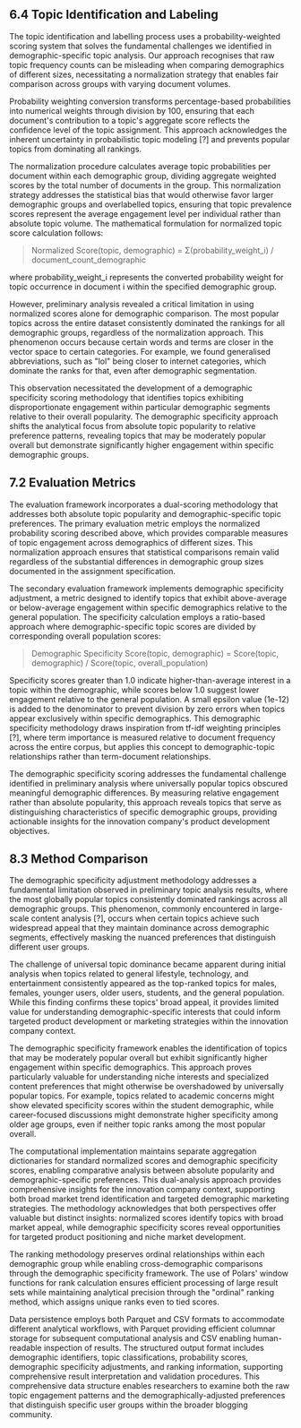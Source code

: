 ## 6.4 Topic Identification and Labeling

The topic identification and labelling process uses a probability-weighted scoring system that solves the fundamental challenges we identified in demographic-specific topic analysis. Our approach recognises that raw topic frequency counts can be misleading when comparing demographics of different sizes, necessitating a normalization strategy that enables fair comparison across groups with varying document volumes.

Probability weighting conversion transforms percentage-based probabilities into numerical weights through division by 100, ensuring that each document's contribution to a topic's aggregate score reflects the confidence level of the topic assignment. This approach acknowledges the inherent uncertainty in probabilistic topic modeling [?] and prevents popular topics from dominating all rankings.

The normalization procedure calculates average topic probabilities per document within each demographic group, dividing aggregate weighted scores by the total number of documents in the group. This normalization strategy addresses the statistical bias that would otherwise favor larger demographic groups and overlabelled topics, ensuring that topic prevalence scores represent the average engagement level per individual rather than absolute topic volume. The mathematical formulation for normalized topic score calculation follows:

> Normalized Score(topic, demographic) = Σ(probability_weight_i) / document_count_demographic

where probability_weight_i represents the converted probability weight for topic occurrence in document i within the specified demographic group.

However, preliminary analysis revealed a critical limitation in using normalized scores alone for demographic comparison. The most popular topics across the entire dataset consistently dominated the rankings for all demographic groups, regardless of the normalization approach. This phenomenon occurs because certain words and terms are closer in the vector space to certain categories. For example, we found generalised abbreviations, such as "lol" being closer to internet categories, which dominate the ranks for that, even after demographic segmentation.

This observation necessitated the development of a demographic specificity scoring methodology that identifies topics exhibiting disproportionate engagement within particular demographic segments relative to their overall popularity. The demographic specificity approach shifts the analytical focus from absolute topic popularity to relative preference patterns, revealing topics that may be moderately popular overall but demonstrate significantly higher engagement within specific demographic groups.

## 7.2 Evaluation Metrics

The evaluation framework incorporates a dual-scoring methodology that addresses both absolute topic popularity and demographic-specific topic preferences. The primary evaluation metric employs the normalized probability scoring described above, which provides comparable measures of topic engagement across demographics of different sizes. This normalization approach ensures that statistical comparisons remain valid regardless of the substantial differences in demographic group sizes documented in the assignment specification.

The secondary evaluation framework implements demographic specificity adjustment, a metric designed to identify topics that exhibit above-average or below-average engagement within specific demographics relative to the general population. The specificity calculation employs a ratio-based approach where demographic-specific topic scores are divided by corresponding overall population scores:

> Demographic Specificity Score(topic, demographic) = Score(topic, demographic) / Score(topic, overall_population)

Specificity scores greater than 1.0 indicate higher-than-average interest in a topic within the demographic, while scores below 1.0 suggest lower engagement relative to the general population. A small epsilon value (1e-12) is added to the denominator to prevent division by zero errors when topics appear exclusively within specific demographics. This demographic specificity methodology draws inspiration from tf-idf weighting principles [?], where term importance is measured relative to document frequency across the entire corpus, but applies this concept to demographic-topic relationships rather than term-document relationships.

The demographic specificity scoring addresses the fundamental challenge identified in preliminary analysis where universally popular topics obscured meaningful demographic differences. By measuring relative engagement rather than absolute popularity, this approach reveals topics that serve as distinguishing characteristics of specific demographic groups, providing actionable insights for the innovation company's product development objectives.

## 8.3 Method Comparison

The demographic specificity adjustment methodology addresses a fundamental limitation observed in preliminary topic analysis results, where the most globally popular topics consistently dominated rankings across all demographic groups. This phenomenon, commonly encountered in large-scale content analysis [?], occurs when certain topics achieve such widespread appeal that they maintain dominance across demographic segments, effectively masking the nuanced preferences that distinguish different user groups.

The challenge of universal topic dominance became apparent during initial analysis when topics related to general lifestyle, technology, and entertainment consistently appeared as the top-ranked topics for males, females, younger users, older users, students, and the general population. While this finding confirms these topics' broad appeal, it provides limited value for understanding demographic-specific interests that could inform targeted product development or marketing strategies within the innovation company context.

The demographic specificity framework enables the identification of topics that may be moderately popular overall but exhibit significantly higher engagement within specific demographics. This approach proves particularly valuable for understanding niche interests and specialized content preferences that might otherwise be overshadowed by universally popular topics. For example, topics related to academic concerns might show elevated specificity scores within the student demographic, while career-focused discussions might demonstrate higher specificity among older age groups, even if neither topic ranks among the most popular overall.

The computational implementation maintains separate aggregation dictionaries for standard normalized scores and demographic specificity scores, enabling comparative analysis between absolute popularity and demographic-specific preferences. This dual-analysis approach provides comprehensive insights for the innovation company context, supporting both broad market trend identification and targeted demographic marketing strategies. The methodology acknowledges that both perspectives offer valuable but distinct insights: normalized scores identify topics with broad market appeal, while demographic specificity scores reveal opportunities for targeted product positioning and niche market development.

The ranking methodology preserves ordinal relationships within each demographic group while enabling cross-demographic comparisons through the demographic specificity framework. The use of Polars' window functions for rank calculation ensures efficient processing of large result sets while maintaining analytical precision through the "ordinal" ranking method, which assigns unique ranks even to tied scores.

Data persistence employs both Parquet and CSV formats to accommodate different analytical workflows, with Parquet providing efficient columnar storage for subsequent computational analysis and CSV enabling human-readable inspection of results. The structured output format includes demographic identifiers, topic classifications, probability scores, demographic specificity adjustments, and ranking information, supporting comprehensive result interpretation and validation procedures. This comprehensive data structure enables researchers to examine both the raw topic engagement patterns and the demographically-adjusted preferences that distinguish specific user groups within the broader blogging community.